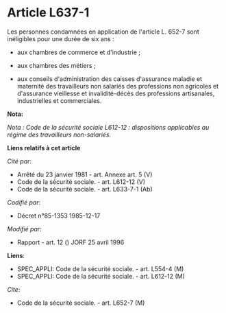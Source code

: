 # Article L637-1

Les personnes condamnées en application de l'article L. 652-7 sont inéligibles pour une durée de six ans :

- aux chambres de commerce et d'industrie ;

- aux chambres des métiers ;

- aux conseils d'administration des caisses d'assurance maladie et maternité des travailleurs non salariés des professions
non agricoles et d'assurance vieillesse et invalidité-décès des professions artisanales, industrielles et commerciales.

**Nota:**

*Nota : Code de la sécurité sociale L612-12 : dispositions applicables au régime des travailleurs non-salariés.*

**Liens relatifs à cet article**

_Cité par_:

  - Arrêté du 23 janvier 1981 - art. Annexe art. 5 (V)
  - Code de la sécurité sociale. - art. L612-12 (V)
  - Code de la sécurité sociale. - art. L633-7-1 (Ab)

_Codifié par_:

  - Décret n°85-1353 1985-12-17

_Modifié par_:

  - Rapport - art. 12 () JORF 25 avril 1996

**Liens**:

  - SPEC_APPLI: Code de la sécurité sociale. - art. L554-4 (M)
  - SPEC_APPLI: Code de la sécurité sociale. - art. L612-12 (M)

_Cite_:

  - Code de la sécurité sociale. - art. L652-7 (M)
